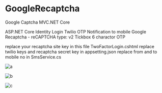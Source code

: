 # GoogleRecaptcha
Google Captcha MVC.NET Core

ASP.NET Core
Identity Login
Twilio OTP Notification to mobile
Google Recaptcha - reCAPTCHA type: v2 Tickbox
6 charactor OTP

replace your recaptcha site key in this file TwoFactorLogin.cshtml
replace twilio keys and recaptcha secret key in appsetting.json
replace from and to mobile no in SmsService.cs

![a](https://user-images.githubusercontent.com/39087646/144827929-89d6b87c-46fd-42a3-bb68-bcc4f31d7712.png)

![b](https://user-images.githubusercontent.com/39087646/144827940-7aa6f063-172b-46f9-99f8-44134401ca8d.png)

![c](https://user-images.githubusercontent.com/39087646/144828006-b1da9760-9b83-4f93-9cd4-191e275d7ea9.png)
